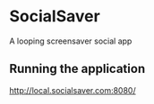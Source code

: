 # SocialSaver

A looping screensaver social app

## Running the application

http://local.socialsaver.com:8080/